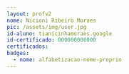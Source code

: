 ```yaml
---
layout: profv2
nome: Nicioni Ribeiro Moraes
pic: /assets/img/user.jpg
id-aluno: tianicinhamoraes.google
id-certificado: 000000000000
certificados:
badges:
  - nome: alfabetizacao-nome-proprio
---
```

